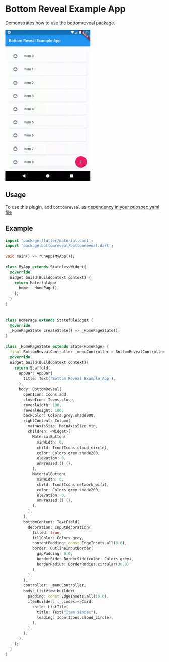 # Bottom Reveal Example App

Demonstrates how to use the bottomreveal package.

<img src="https://github.com/lohanidamodar/flutter_bottom_reveal/raw/master/screenshot/bottomreveal.gif" height="480px"> 

## Usage
To use this plugin, add `bottomreveal` as [dependency in your pubspec.yaml file](https://flutter.dev/docs/development/packages-and-plugins/using-packages)

## Example

```dart
import 'package:flutter/material.dart';
import 'package:bottomreveal/bottomreveal.dart';

void main() => runApp(MyApp());

class MyApp extends StatelessWidget{
  @override
  Widget build(BuildContext context) {
    return MaterialApp(
      home:  HomePage(),
    );
  }
}


class HomePage extends StatefulWidget {
  @override
  _HomePageState createState() => _HomePageState();
}

class _HomePageState extends State<HomePage> {
  final BottomRevealController _menuController = BottomRevealController();
  @override
  Widget build(BuildContext context){
    return Scaffold(
      appBar: AppBar(
        title: Text('Bottom Reveal Example App'),
      ),
      body: BottomReveal(
        openIcon: Icons.add,
        closeIcon: Icons.close,
        revealWidth: 100,
        revealHeight: 100,
        backColor: Colors.grey.shade900,
        rightContent: Column(
          mainAxisSize: MainAxisSize.min,
          children: <Widget>[
            MaterialButton(
              minWidth: 0,
              child: Icon(Icons.cloud_circle),
              color: Colors.grey.shade200,
              elevation: 0,
              onPressed:() {},
            ),
            MaterialButton(
              minWidth: 0,
              child: Icon(Icons.network_wifi),
              color: Colors.grey.shade200,
              elevation: 0,
              onPressed:() {},
            ),
          ],
        ),
        bottomContent: TextField(
          decoration: InputDecoration(
            filled: true,
            fillColor: Colors.grey,
            contentPadding: const EdgeInsets.all(8.0),
            border: OutlineInputBorder(
              gapPadding: 8.0,
              borderSide: BorderSide(color: Colors.grey),
              borderRadius: BorderRadius.circular(30.0)
            )
          ),
        ),
        controller: _menuController,
        body: ListView.builder(
          padding: const EdgeInsets.all(16.0),
          itemBuilder: (_,index)=>Card(
            child: ListTile(
              title: Text("Item $index"),
              leading: Icon(Icons.cloud_circle),
            ),
          ),
        ),
      ),
    );
  }
}


```
